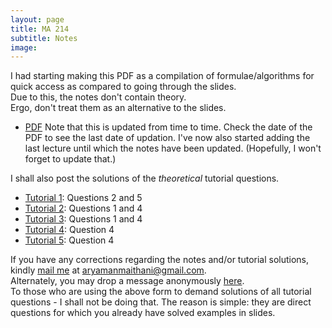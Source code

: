 ```yaml
---
layout: page
title: MA 214
subtitle: Notes
image:
---
```

I had starting making this PDF as a compilation of formulae/algorithms for quick access as compared to going through the slides.  
Due to this, the notes don't contain theory.  
Ergo, don't treat them as an alternative to the slides.  

* [PDF](notes.pdf)
Note that this is updated from time to time. Check the date of the PDF to see the last date of updation. I've now also started adding the last lecture until which the notes have been updated. (Hopefully, I won't forget to update that.)

I shall also post the solutions of the _theoretical_ tutorial questions.  
* [Tutorial 1](tut-01.pdf): Questions 2 and 5
* [Tutorial 2](tut-02.pdf): Questions 1 and 4
* [Tutorial 3](tut-03.pdf): Questions 1 and 4
* [Tutorial 4](tut-04.pdf): Question 4
* [Tutorial 5](tut-05.pdf): Question 4

If you have any corrections regarding the notes and/or tutorial solutions, kindly [mail me](mailto:aryamanmaithani@gmail.com) at aryamanmaithani@gmail.com.  
Alternately, you may drop a message anonymously [here](https://forms.gle/dYNWHtemQB2yURvX7).  
To those who are using the above form to demand solutions of all tutorial questions - I shall not be doing that. The reason is simple: they are direct questions for which you already have solved examples in slides.